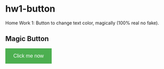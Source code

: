 # hw1-button
Home Work 1: Button to change text color, magically (100% real no fake).
<!DOCTYPE html>
<html>
<head>
<style>
.button {
    background-color: #4CAF50;
    border: none;
    color: white;
    padding: 15px 25px;
    text-align: center;
    font-size: 16px;
    cursor: pointer;
}

.button:hover {
    background-color: green;
}
</style>
</head>
<body>

<h2>Magic Button</h2>

<button class="button">Click me now</button>

</body>
</html>
